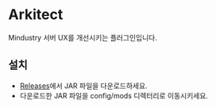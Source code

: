 # Arkitect
Mindustry 서버 UX를 개선시키는 플러그인입니다.

## 설치
* [Releases](https://github.com/TeamArkitect/Arkitect/releases)에서 JAR 파일을 다운로드하세요.
* 다운로드한 JAR 파일을 config/mods 디렉터리로 이동시키세요.
